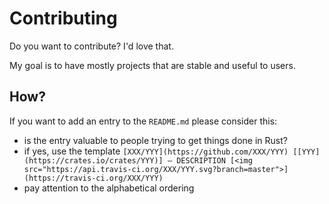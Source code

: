 # Contributing

Do you want to contribute? I'd love that.

My goal is to have mostly projects that are stable and useful to users.

## How?

If you want to add an entry to the `README.md` please consider this:

- is the entry valuable to people trying to get things done in Rust?
- if yes, use the template `[XXX/YYY](https://github.com/XXX/YYY) [[YYY](https://crates.io/crates/YYY)] — DESCRIPTION [<img src="https://api.travis-ci.org/XXX/YYY.svg?branch=master">](https://travis-ci.org/XXX/YYY)`
- pay attention to the alphabetical ordering
